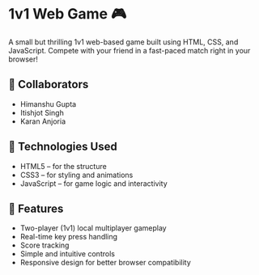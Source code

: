 # 1v1 Web Game 🎮

A small but thrilling 1v1 web-based game built using HTML, CSS, and JavaScript. Compete with your friend in a fast-paced match right in your browser!

## 👥 Collaborators

- Himanshu Gupta
- Itishjot Singh
- Karan Anjoria

## 🚀 Technologies Used

- HTML5 – for the structure
- CSS3 – for styling and animations
- JavaScript – for game logic and interactivity

## 🎯 Features

- Two-player (1v1) local multiplayer gameplay
- Real-time key press handling
- Score tracking
- Simple and intuitive controls
- Responsive design for better browser compatibility
